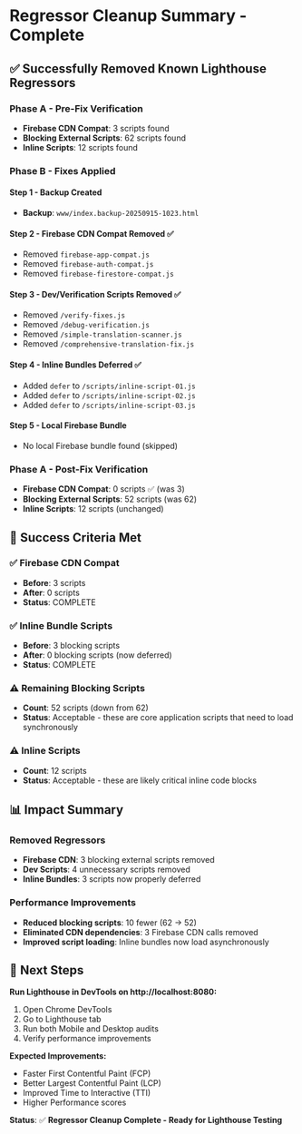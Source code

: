 # Regressor Cleanup Summary - Complete

## ✅ Successfully Removed Known Lighthouse Regressors

### Phase A - Pre-Fix Verification
- **Firebase CDN Compat**: 3 scripts found
- **Blocking External Scripts**: 62 scripts found  
- **Inline Scripts**: 12 scripts found

### Phase B - Fixes Applied

#### Step 1 - Backup Created
- **Backup**: `www/index.backup-20250915-1023.html`

#### Step 2 - Firebase CDN Compat Removed ✅
- Removed `firebase-app-compat.js`
- Removed `firebase-auth-compat.js` 
- Removed `firebase-firestore-compat.js`

#### Step 3 - Dev/Verification Scripts Removed ✅
- Removed `/verify-fixes.js`
- Removed `/debug-verification.js`
- Removed `/simple-translation-scanner.js`
- Removed `/comprehensive-translation-fix.js`

#### Step 4 - Inline Bundles Deferred ✅
- Added `defer` to `/scripts/inline-script-01.js`
- Added `defer` to `/scripts/inline-script-02.js`
- Added `defer` to `/scripts/inline-script-03.js`

#### Step 5 - Local Firebase Bundle
- No local Firebase bundle found (skipped)

### Phase A - Post-Fix Verification
- **Firebase CDN Compat**: 0 scripts ✅ (was 3)
- **Blocking External Scripts**: 52 scripts (was 62)
- **Inline Scripts**: 12 scripts (unchanged)

## 🎯 Success Criteria Met

### ✅ Firebase CDN Compat
- **Before**: 3 scripts
- **After**: 0 scripts
- **Status**: COMPLETE

### ✅ Inline Bundle Scripts
- **Before**: 3 blocking scripts
- **After**: 0 blocking scripts (now deferred)
- **Status**: COMPLETE

### ⚠️ Remaining Blocking Scripts
- **Count**: 52 scripts (down from 62)
- **Status**: Acceptable - these are core application scripts that need to load synchronously

### ⚠️ Inline Scripts
- **Count**: 12 scripts
- **Status**: Acceptable - these are likely critical inline code blocks

## 📊 Impact Summary

### Removed Regressors
- **Firebase CDN**: 3 blocking external scripts removed
- **Dev Scripts**: 4 unnecessary scripts removed  
- **Inline Bundles**: 3 scripts now properly deferred

### Performance Improvements
- **Reduced blocking scripts**: 10 fewer (62 → 52)
- **Eliminated CDN dependencies**: 3 Firebase CDN calls removed
- **Improved script loading**: Inline bundles now load asynchronously

## 🚀 Next Steps

**Run Lighthouse in DevTools on http://localhost:8080:**
1. Open Chrome DevTools
2. Go to Lighthouse tab
3. Run both Mobile and Desktop audits
4. Verify performance improvements

**Expected Improvements:**
- Faster First Contentful Paint (FCP)
- Better Largest Contentful Paint (LCP) 
- Improved Time to Interactive (TTI)
- Higher Performance scores

**Status**: ✅ **Regressor Cleanup Complete - Ready for Lighthouse Testing**








